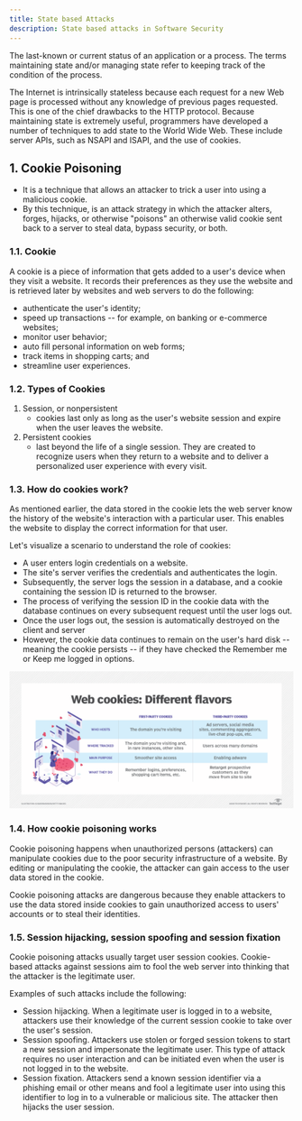 ```yaml
---
title: State based Attacks
description: State based attacks in Software Security
---
```


The last-known or current status of an application or a process. The terms maintaining state and/or managing state refer to keeping track of the condition of the process.

The Internet is intrinsically stateless because each request for a new Web page is processed without any knowledge of previous pages requested. This is one of the chief drawbacks to the HTTP protocol. Because maintaining state is extremely useful, programmers have developed a number of techniques to add state to the World Wide Web. These include server APIs, such as NSAPI and ISAPI, and the use of cookies. 


## 1. Cookie Poisoning

- It is a technique that allows an attacker to trick a user into using a malicious cookie.
- By this technique, is an attack strategy in which the attacker alters, forges, hijacks, or otherwise "poisons" an otherwise valid cookie sent back to a server to steal data, bypass security, or both.
### 1.1. Cookie
A cookie is a piece of information that gets added to a user's device when they visit a website. It records their preferences as they use the website and is retrieved later by websites and web servers to do the following:

- authenticate the user's identity;
- speed up transactions -- for example, on banking or e-commerce websites;
- monitor user behavior;
- auto fill personal information on web forms;
- track items in shopping carts; and
- streamline user experiences.

### 1.2. Types of Cookies

1. Session, or nonpersistent
   - cookies last only as long as the user's website session and expire when the user leaves the website.
2. Persistent cookies
   - last beyond the life of a single session. They are created to recognize users when they return to a website and to deliver a personalized user experience with every visit.

### 1.3. How do cookies work?

As mentioned earlier, the data stored in the cookie lets the web server know the history of the website's interaction with a particular user. This enables the website to display the correct information for that user.

Let's visualize a scenario to understand the role of cookies:

  - A user enters login credentials on a website.
  - The site's server verifies the credentials and authenticates the login.
  - Subsequently, the server logs the session in a database, and a cookie containing the session ID is returned to the browser.
  - The process of verifying the session ID in the cookie data with the database continues on every subsequent request until the user logs out.
  - Once the user logs out, the session is automatically destroyed on the client and server
  - However, the cookie data continues to remain on the user's hard disk -- meaning the cookie persists -- if they have checked the Remember me or Keep me logged in options.
  
![Cookies](assets/images/cookie-poisoning.png)

### 1.4. How cookie poisoning works

Cookie poisoning happens when unauthorized persons (attackers) can manipulate cookies due to the poor security infrastructure of a website. By editing or manipulating the cookie, the attacker can gain access to the user data stored in the cookie.

Cookie poisoning attacks are dangerous because they enable attackers to use the data stored inside cookies to gain unauthorized access to users' accounts or to steal their identities.

### 1.5. Session hijacking, session spoofing and session fixation

Cookie poisoning attacks usually target user session cookies. Cookie-based attacks against sessions aim to fool the web server into thinking that the attacker is the legitimate user.

Examples of such attacks include the following:

- Session hijacking. When a legitimate user is logged in to a website, attackers use their knowledge of the current session cookie to take over the user's session.
- Session spoofing. Attackers use stolen or forged session tokens to start a new session and impersonate the legitimate user. This type of attack requires no user interaction and can be initiated even when the user is not logged in to the website.
- Session fixation. Attackers send a known session identifier via a phishing email or other means and fool a legitimate user into using this identifier to log in to a vulnerable or malicious site. The attacker then hijacks the user session.
